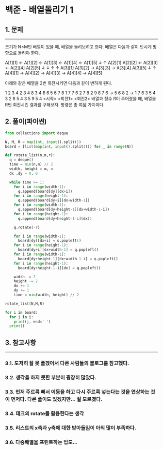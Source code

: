 # 백준 - 배열돌리기 1

## 1. 문제
***
크기가 N×M인 배열이 있을 때, 배열을 돌려보려고 한다. 배열은 다음과 같이 반시계 방향으로 돌려야 한다.

A[1][1] ← A[1][2] ← A[1][3] ← A[1][4] ← A[1][5]
   ↓                                       ↑
A[2][1]   A[2][2] ← A[2][3] ← A[2][4]   A[2][5]
   ↓         ↓                   ↑         ↑
A[3][1]   A[3][2] → A[3][3] → A[3][4]   A[3][5]
   ↓                                       ↑
A[4][1] → A[4][2] → A[4][3] → A[4][4] → A[4][5]

아래와 같은 배열을 2번 회전시키면 다음과 같이 변하게 된다.

1 2 3 4       2 3 4 8       3 4 8 6
5 6 7 8       1 7 7 6       2 7 8 2
9 8 7 6   →   5 6 8 2   →   1 7 6 3
5 4 3 2       9 5 4 3       5 9 5 4
 <시작>         <회전1>        <회전2>
배열과 정수 R이 주어졌을 때, 배열을 R번 회전시킨 결과를 구해보자.
명령은 총 여덟 가지이다.

## 2. 풀이(파이썬)
```py
from collections import deque

N, M, R = map(int, input().split())
board = [list(map(int, input().split())) for _ in range(N)]

def rotate_list(n,m,r):
  q = deque()
  time = min(n,m) // 2
  width, height = m, n
  dx ,dy = 0, 0

  while time >= 1:
    for i in range(width-1):
      q.append(board[dy][dx+i])
    for i in range(height-1):
      q.append(board[dy+i][dx+width-1])
    for i in range(width-1):
      q.append(board[dy+height-1][dx+width-1-i])
    for i in range(height-1):
      q.append(board[dy+height-1-i][dx])

    q.rotate(-r)

    for i in range(width-1):
      board[dy][dx+i] = q.popleft()
    for i in range(height-1):
      board[dy+i][dx+width-1] = q.popleft()
    for i in range(width-1):
      board[dy+height-1][dx+width-1-i] = q.popleft()
    for i in range(height-1):
      board[dy+height-1-i][dx] = q.popleft()

    width -= 2
    height -= 2
    dx += 1
    dy += 1
    time = min(width, height) // 2

rotate_list(N,M,R)

for i in board:
  for j in i:
    print(j, end=' ')
  print()
```

## 3. 참고사항
***

### 3.1. 도저히 잘 못 풀겠어서 다른 사람들의 블로그를 참고했다.
### 3.2. 생각을 하지 못한 부분이 굉장히 많았다.
### 3.3. 먼저 주르륵 빼서 이동을 하고 다시 주르륵 넣는다는 것을 연상하는 것이 먼저다. 다른 풀이도 있겠지만... 잘 모르겠다.
### 3.4. 데크의 rotate를 활용한다는 생각
### 3.5. 리스트의 x축과 y축에 대한 받아들임이 아직 많이 부족하다.
### 3.6. 다중배열을 프린트하는 법도...
